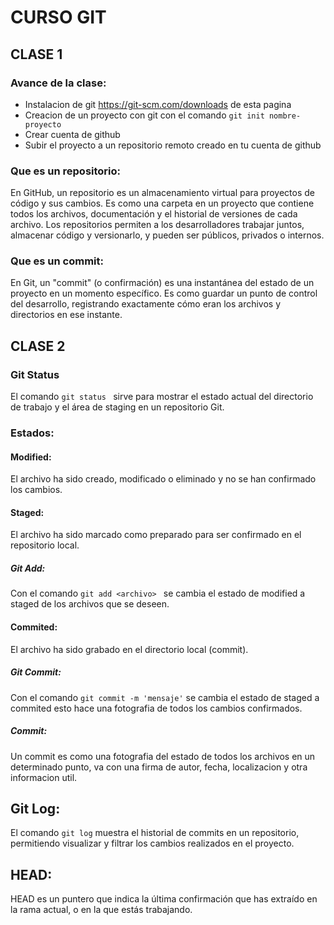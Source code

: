 # CURSO GIT

## CLASE 1

### Avance de la clase:

- Instalacion de git https://git-scm.com/downloads de esta pagina
- Creacion de un proyecto con git con el comando `git init nombre-proyecto`
- Crear cuenta de github
- Subir el proyecto a un repositorio remoto creado en tu cuenta de github

### Que es un repositorio:

En GitHub, un repositorio es un almacenamiento virtual para proyectos de código y sus cambios. Es como una carpeta en un proyecto que contiene todos los archivos, documentación y el historial de versiones de cada archivo. Los repositorios permiten a los desarrolladores trabajar juntos, almacenar código y versionarlo, y pueden ser públicos, privados o internos.

### Que es un commit:

En Git, un "commit" (o confirmación) es una instantánea del estado de un proyecto en un momento específico. Es como guardar un punto de control del desarrollo, registrando exactamente cómo eran los archivos y directorios en ese instante.

## CLASE 2

### Git Status

El comando `git status ` sirve para mostrar el estado actual del directorio de trabajo y el área de staging en un repositorio Git.

### Estados:

#### Modified:

El archivo ha sido creado, modificado o eliminado y no se han confirmado los cambios.

#### Staged:

El archivo ha sido marcado como preparado para ser confirmado en el repositorio local.

##### Git Add:

Con el comando `git add <archivo> ` se cambia el estado de modified a staged de los archivos que se deseen.

#### Commited:

El archivo ha sido grabado en el directorio local (commit).

##### Git Commit:

Con el comando `git commit -m 'mensaje'` se cambia el estado de staged a commited esto hace una fotografia de todos los cambios confirmados.

##### Commit:

Un commit es como una fotografia del estado de todos los archivos en un determinado punto, va con una firma de autor, fecha, localizacion y otra informacion util.

## Git Log:

El comando `git log` muestra el historial de commits en un repositorio, permitiendo visualizar y filtrar los cambios realizados en el proyecto.

## HEAD:

HEAD es un puntero que indica la última confirmación que has extraído en la rama actual, o en la que estás trabajando.
